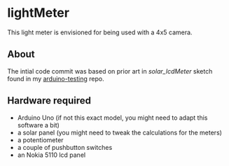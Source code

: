 # lightMeter
This light meter is envisioned for being used with a 4x5 camera.

## About
The intial code commit was based on prior art in *solar_lcdMeter* sketch found in my [arduino-testing](https://github.com/davyLSDev/arduino-testing) repo.

## Hardware required
* Arduino Uno (if not this exact model, you might need to adapt this software a bit)
* a solar panel (you might need to tweak the calculations for the meters)
* a potentiometer
* a couple of pushbutton switches
* an Nokia 5110 lcd panel
